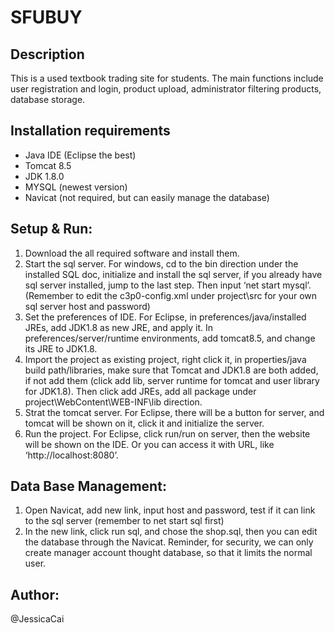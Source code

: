 # SFUBUY

## Description

This is a used textbook trading site for students. The main functions include user registration and login, product upload, administrator filtering products, database storage.

## Installation requirements

* Java IDE (Eclipse the best)
* Tomcat 8.5
* JDK 1.8.0
* MYSQL (newest version)
* Navicat (not required, but can easily manage the database)

## Setup & Run:

1.	Download the all required software and install them.
2.	Start the sql server. For windows, cd to the bin direction under the installed SQL doc, initialize and install the sql server, if you already have sql server installed, jump to the last step. Then input ‘net start mysql’. (Remember to edit the c3p0-config.xml under project\src for your own sql server host and password)
3.	Set the preferences of IDE. For Eclipse, in preferences/java/installed JREs, add JDK1.8 as new JRE, and apply it. In preferences/server/runtime environments, add tomcat8.5, and change its JRE to JDK1.8.
4.	Import the project as existing project, right click it, in properties/java build path/libraries, make sure that Tomcat and JDK1.8 are both added, if not add them (click add lib, server runtime for tomcat and user library for JDK1.8). Then click add JREs, add all package under project\WebContent\WEB-INF\lib direction. 
5.	Strat the tomcat server. For Eclipse, there will be a button for server, and tomcat will be shown on it, click it and initialize the server.
6.	Run the project. For Eclipse, click run/run on server, then the website will be shown on the IDE. Or you can access it with URL, like ‘http://localhost:8080’.

## Data Base Management:

1.	Open Navicat, add new link, input host and password, test if it can link to the sql server (remember to net start sql first)
2.	In the new link, click run sql, and chose the shop.sql, then you can edit the database through the Navicat. Reminder, for security, we can only create manager account thought database, so that it limits the normal user.

## Author:

@JessicaCai



